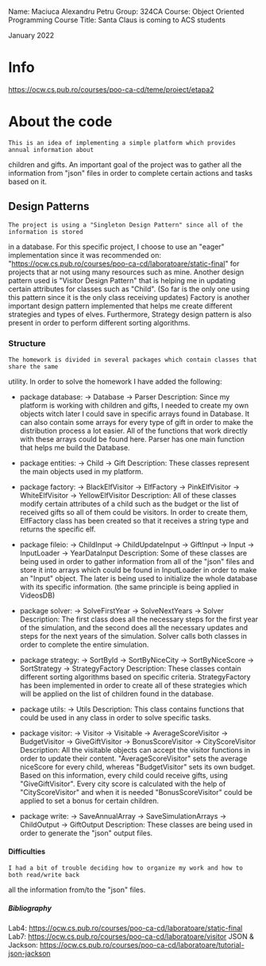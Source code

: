Name: Maciuca Alexandru Petru
Group: 324CA
Course: Object Oriented Programming Course
Title: Santa Claus is coming to ACS students

January 2022

# Info
https://ocw.cs.pub.ro/courses/poo-ca-cd/teme/proiect/etapa2

# About the code
    This is an idea of implementing a simple platform which provides annual information about
children and gifts.
    An important goal of the project was to gather all the information from "json" files
in order to complete certain actions and tasks based on it.

## Design Patterns
    The project is using a "Singleton Design Pattern" since all of the information is stored
in a database. For this specific project, I choose to use an "eager" implementation since
it was recommended on: "https://ocw.cs.pub.ro/courses/poo-ca-cd/laboratoare/static-final"
for projects that ar not using many resources such as mine.
    Another design pattern used is "Visitor Design Pattern" that is helping me in updating
certain attributes for classes such as "Child". (So far is the only one using this pattern
since it is the only class receiving updates)
    Factory is another important design pattern implemented that helps me create different
strategies and types of elves. Furthermore, Strategy design pattern is also present in order
to perform different sorting algorithms.

### Structure
    The homework is divided in several packages which contain classes that share the same
utility. In order to solve the homework I have added the following:

* package database: -> Database
                    -> Parser
Description: Since my platform is working with children and gifts, I needed to create my own
objects witch later I could save in specific arrays found in Database. It can also contain some
arrays for every type of gift in order to make the distribution process a lot easier.
All of the functions that work directly with these arrays could be found here.
             Parser has one main function that helps me build the Database.

* package entities: -> Child
                    -> Gift
Description: These classes represent the main objects used in my platform.

* package factory: -> BlackElfVisitor
                   -> ElfFactory
                   -> PinkElfVisitor
                   -> WhiteElfVisitor
                   -> YellowElfVisitor
Description: All of these classes modify certain attributes of a child such as the budget or
the list of received gifts so all of them could be visitors. In order to create them, ElfFactory
class has been created so that it receives a string type and returns the specific elf.

* package fileio: -> ChildInput
                  -> ChildUpdateInput
                  -> GiftInput
                  -> Input
                  -> InputLoader
                  -> YearDataInput
Description: Some of these classes are being used in order to gather information from all of the
"json" files and store it into arrays which could be found in InputLoader in order to make an
"Input" object. The later is being used to initialize the whole database with its specific
information. (the same principle is being applied in VideosDB)

* package solver: -> SolveFirstYear
                  -> SolveNextYears
                  -> Solver
Description: The first class does all the necessary steps for the first year of the simulation,
and the second does all the necessary updates and steps for the next years of the simulation.
Solver calls both classes in order to complete the entire simulation.

* package strategy: -> SortById
                    -> SortByNiceCity
                    -> SortByNiceScore
                    -> SortStrategy
                    -> StrategyFactory
Description: These classes contain different sorting algorithms based on specific criteria.
StrategyFactory has been implemented in order to create all of these strategies which will be
applied on the list of children found in the database.

* package utils: -> Utils
Description: This class contains functions that could be used in any class in order to solve
specific tasks.

* package visitor: -> Visitor
                   -> Visitable
                   -> AverageScoreVisitor
                   -> BudgetVisitor
                   -> GiveGiftVisitor
                   -> BonusScoreVisitor
                   -> CityScoreVisitor
Description: All the visitable objects can accept the visitor functions in order
to update their content.
"AverageScoreVisitor" sets the average niceScore for every child, whereas "BudgetVisitor"
sets its own budget. Based on this information, every child could receive gifts, using
"GiveGiftVisitor". Every city score is calculated with the help of "CityScoreVisitor" and
when it is needed "BonusScoreVisitor" could be applied to set a bonus for certain children.

* package write: -> SaveAnnualArray
                 -> SaveSimulationArrays
                 -> ChildOutput
                 -> GiftOutput
Description: These classes are being used in order to generate the "json" output files.

#### Difficulties
    I had a bit of trouble deciding how to organize my work and how to both read/write back
all the information from/to the "json" files.

##### Bibliography
Lab4: https://ocw.cs.pub.ro/courses/poo-ca-cd/laboratoare/static-final
Lab7: https://ocw.cs.pub.ro/courses/poo-ca-cd/laboratoare/visitor
JSON & Jackson: https://ocw.cs.pub.ro/courses/poo-ca-cd/laboratoare/tutorial-json-jackson
